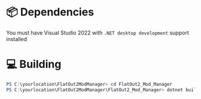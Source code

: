 # 📦 Dependencies

You must have Visual Studio 2022 with `.NET desktop development` support installed

# 💻 Building

```powershell
PS C:\yourlocation\FlatOut2ModManager> cd FlatOut2_Mod_Manager
PS C:\yourlocation\FlatOut2ModManager\FlatOut2_Mod_Manager> dotnet build
```